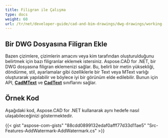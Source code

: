 ```yaml
---
title: Filigran ile Çalışma
type: docs
weight: 60
url: /tr/net/developer-guide/cad-and-bim-drawings/dwg-drawings/working-with-watermark/
---
```


## **Bir DWG Dosyasına Filigran Ekle**

Bazen çizimlere, çizimlerin amacını veya kim tarafından oluşturulduğunu belirtmek için bazı filigranlar eklemek istersiniz. Aspose.CAD for .NET, bir DWG dosyasına filigran eklemenizi sağlar. Bu, belirli bir metin yüksekliği, döndürme, stil, ayarlamalar gibi özelliklerle bir Text veya MText varlığı oluşturarak yapılabilir ve böylece iyi bir görünüm elde edilebilir. Bunun için API, [**CadMText**](https://reference.aspose.com/cad/net/aspose.cad.fileformats.cad.cadobjects/cadmtext) ve [**CadText**](https://reference.aspose.com/cad/net/aspose.cad.fileformats.cad.cadobjects/cadtext) sınıflarını sağlar.

## Örnek Kod

Aşağıdaki kod, Aspose.CAD for .NET kullanarak aynı hedefe nasıl ulaşabileceğinizi göstermektedir.

{{< gist "aspose-com-gists" "88cdd0899132edaf0afff77d33d11ae5" "Src-Features-AddWatermark-AddWatermark.cs" >}}
